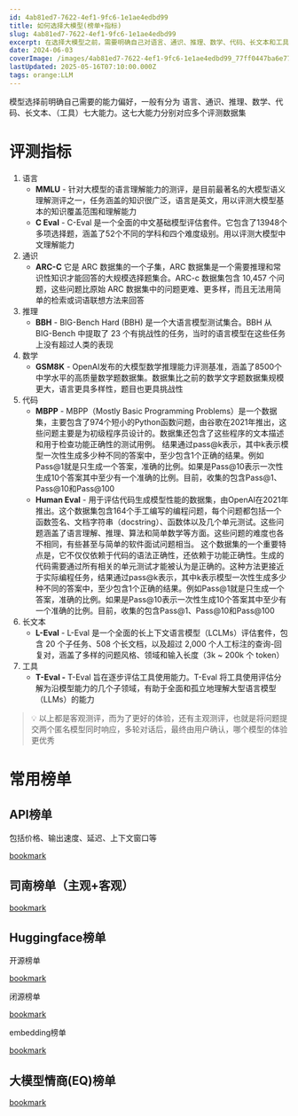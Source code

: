 ```yaml
---
id: 4ab81ed7-7622-4ef1-9fc6-1e1ae4edbd99
title: 如何选择大模型(榜单+指标)
slug: 4ab81ed7-7622-4ef1-9fc6-1e1ae4edbd99
excerpt: 在选择大模型之前，需要明确自己对语言、通识、推理、数学、代码、长文本和工具等七大能力的偏好。评测指标包括MMLU、C Eval、ARC-C、BBH、GSM8K、MBPP、Human Eval、L-Eval和T-Eval。常用榜单包括OpenCompass司南榜单、Huggingface榜单和MTEB榜单。
date: 2024-06-03
coverImage: /images/4ab81ed7-7622-4ef1-9fc6-1e1ae4edbd99_77ff0447ba6e77705bd22a0d0b8826c0.png
lastUpdated: 2025-05-16T07:10:00.000Z
tags: orange:LLM  
---
```


模型选择前明确自己需要的能力偏好，一般有分为 语言、通识、推理、数学、代码、长文本、（工具）七大能力。这七大能力分别对应多个评测数据集


# 评测指标

1. 语言
    - **MMLU** - 针对大模型的语言理解能力的测评，是目前最著名的大模型语义理解测评之一，任务涵盖的知识很广泛，语言是英文，用以评测大模型基本的知识覆盖范围和理解能力
    - **C Eval** - C-Eval 是一个全面的中文基础模型评估套件。它包含了13948个多项选择题，涵盖了52个不同的学科和四个难度级别。用以评测大模型中文理解能力
2. 通识
    - **ARC-C** 它是 ARC 数据集的一个子集，ARC 数据集是一个需要推理和常识性知识才能回答的大规模选择题集合。ARC-c 数据集包含 10,457 个问题，这些问题比原始 ARC 数据集中的问题更难、更多样，而且无法用简单的检索或词语联想方法来回答
3. 推理
    - **BBH** - BIG-Bench Hard (BBH) 是一个大语言模型测试集合。BBH 从 BIG-Bench 中提取了 23 个有挑战性的任务，当时的语言模型在这些任务上没有超过人类的表现
4. 数学
    - **GSM8K** - OpenAI发布的大模型数学推理能力评测基准，涵盖了8500个中学水平的高质量数学题数据集。数据集比之前的数学文字题数据集规模更大，语言更具多样性，题目也更具挑战性
5. 代码
    - **MBPP** - MBPP（Mostly Basic Programming Problems）是一个数据集，主要包含了974个短小的Python函数问题，由谷歌在2021年推出，这些问题主要是为初级程序员设计的。数据集还包含了这些程序的文本描述和用于检查功能正确性的测试用例。 结果通过pass@k表示，其中k表示模型一次性生成多少种不同的答案中，至少包含1个正确的结果。例如Pass@1就是只生成一个答案，准确的比例。如果是Pass@10表示一次性生成10个答案其中至少有一个准确的比例。目前，收集的包含Pass@1、Pass@10和Pass@100
    - **Human Eval** - 用于评估代码生成模型性能的数据集，由OpenAI在2021年推出。这个数据集包含164个手工编写的编程问题，每个问题都包括一个函数签名、文档字符串（docstring）、函数体以及几个单元测试。这些问题涵盖了语言理解、推理、算法和简单数学等方面。这些问题的难度也各不相同，有些甚至与简单的软件面试问题相当。 这个数据集的一个重要特点是，它不仅仅依赖于代码的语法正确性，还依赖于功能正确性。生成的代码需要通过所有相关的单元测试才能被认为是正确的。这种方法更接近于实际编程任务，结果通过pass@k表示，其中k表示模型一次性生成多少种不同的答案中，至少包含1个正确的结果。例如Pass@1就是只生成一个答案，准确的比例。如果是Pass@10表示一次性生成10个答案其中至少有一个准确的比例。目前，收集的包含Pass@1、Pass@10和Pass@100
6. 长文本
    - **L-Eval** -  L-Eval 是一个全面的长上下文语言模型（LCLMs）评估套件，包含 20 个子任务、508 个长文档，以及超过 2,000 个人工标注的查询-回复对，涵盖了多样的问题风格、领域和输入长度（3k ~ 200k 个 token）
7. 工具
    - **T-Eval -** T-Eval 旨在逐步评估工具使用能力。T-Eval 将工具使用评估分解为沿模型能力的几个子领域，有助于全面和孤立地理解大型语言模型（LLMs）的能力

> 💡 以上都是客观测评，而为了更好的体验，还有主观测评，也就是将问题提交两个匿名模型同时响应，多轮对话后，最终由用户确认，哪个模型的体验更优秀


# 常用榜单


## API榜单


包括价格、输出速度、延迟、上下文窗口等


[bookmark](https://artificialanalysis.ai/leaderboards/providers)


## 司南榜单（主观+客观）


[bookmark](https://rank.opencompass.org.cn/home)


## Huggingface榜单


开源榜单


[bookmark](https://huggingface.co/spaces/HuggingFaceH4/open_llm_leaderboard)


闭源榜单


[bookmark](https://huggingface.co/spaces/lmsys/chatbot-arena-leaderboard)


embedding榜单


[bookmark](https://huggingface.co/spaces/mteb/leaderboard)


## 大模型情商(EQ)榜单


[bookmark](https://eqbench.com/)

